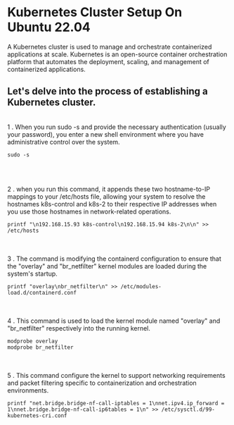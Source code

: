 # Kubernetes Cluster Setup On Ubuntu 22.04
A Kubernetes cluster is used to manage and orchestrate containerized applications at scale. Kubernetes is an open-source container orchestration platform that automates the deployment, scaling, and management of containerized applications.

## Let's delve into the process of establishing a Kubernetes cluster.
<br>
1 .  When you run sudo -s and provide the necessary authentication (usually your password), you enter a new shell environment where you have administrative control over the system.

```
sudo -s
```
<br>
<br>

2 . when you run this command, it appends these two hostname-to-IP mappings to your /etc/hosts file, allowing your system to resolve the hostnames k8s-control and k8s-2 to their respective IP addresses when you use those hostnames in network-related operations.
```
printf "\n192.168.15.93 k8s-control\n192.168.15.94 k8s-2\n\n" >> /etc/hosts
```
<br>
<br>
3 .  The command is modifying the containerd configuration to ensure that the "overlay" and "br_netfilter" kernel modules are loaded during the system's startup. 

```
printf "overlay\nbr_netfilter\n" >> /etc/modules-load.d/containerd.conf
```
<br>
<br>
4 . This command is used to load the kernel module named "overlay" and "br_netfilter" respectively into the running kernel.

```
modprobe overlay
modprobe br_netfilter
```
<br>
<br>
5 . This command  configure the kernel to support networking requirements and packet filtering specific to containerization and orchestration environments.

```
printf "net.bridge.bridge-nf-call-iptables = 1\nnet.ipv4.ip_forward = 1\nnet.bridge.bridge-nf-call-ip6tables = 1\n" >> /etc/sysctl.d/99-kubernetes-cri.conf
```

 
